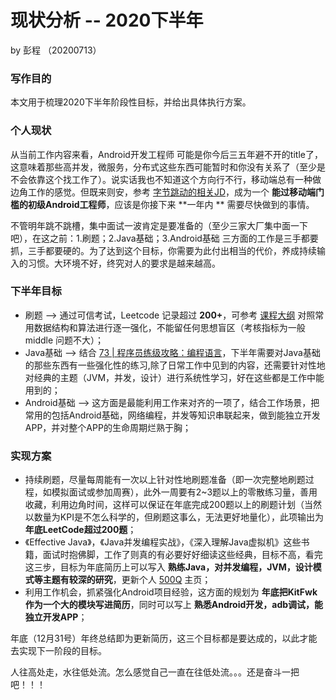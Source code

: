 # 现状分析 -- 2020下半年

by 彭程 （20200713）

### 写作目的

本文用于梳理2020下半年阶段性目标，并给出具体执行方案。

### 个人现状

从当前工作内容来看，Android开发工程师 可能是你今后三五年避不开的title了，这意味着那些高并发，微服务，分布式这些东西可能暂时和你没有关系了（至少是不会依靠这个找工作了）。说实话我也不知道这个方向行不行，移动端总有一种做边角工作的感觉。但既来则安，参考 [字节跳动的相关JD](https://job.bytedance.com/society/position?keywords=Android&category=6704215862603155720%2C6704215862557018372%2C6704215886108035339%2C6704215888985327886%2C6704215897130666254%2C6704215956018694411%2C6704215957146962184%2C6704215958816295181%2C6704215963966900491%2C6704216109274368264%2C6704216296701036811%2C6704216635923761412%2C6704217321877014787%2C6704219452277262596%2C6704219534724696331&location=CT_125&project=&type=&job_hot_flag=&current=1&limit=10)，成为一个 **能过移动端门槛的初级Android工程师**，应该是你接下来 **一年内 ** 需要尽快做到的事情。

不管明年跳不跳槽，集中面试一波肯定是要准备的（至少三家大厂集中面一下吧），在这之前：1.刷题；2.Java基础；3.Android基础 三方面的工作是三手都要抓，三手都要硬的。为了达到这个目标，你需要为此付出相当的代价，养成持续输入的习惯。大环境不好，终究对人的要求是越来越高。

### 下半年目标

* 刷题 --> 通过可信考试，Leetcode 记录超过 **200+**，可参考 [课程大纲](https://u.geekbang.org/subject/algorithm/1000343?utm_source=time_web&utm_medium=menu&utm_term=timewebmenu) 对照常用数据结构和算法进行逐一强化，不能留任何思想盲区（考核指标为一般 middle 问题不大）；
* Java基础 --> 结合 [73 | 程序员练级攻略：编程语言](https://time.geekbang.org/column/article/8701)，下半年需要对Java基础的那些东西有一些强化性的练习,除了日常工作中见到的内容，还需要针对性地对经典的主题（JVM，并发，设计）进行系统性学习，好在这些都是工作中能用到的；
* Android基础 --> 这方面是最能利用工作来对齐的一项了，结合工作场景，把常用的包括Android基础，网络编程，并发等知识串联起来，做到能独立开发APP，并对整个APP的生命周期烂熟于胸；

### 实现方案

* 持续刷题，尽量每周能有一次以上针对性地刷题准备（即一次完整地刷题过程，如模拟面试或参加周赛），此外一周要有2~3题以上的零散练习量，善用收藏，利用边角时间，这样可以保证在年底完成200题以上的刷题计划（当然以数量为KPI是不怎么科学的，但刷题这事么，无法更好地量化），此项输出为 **年底LeetCode超过200题**；
* 《Effective Java》，《Java并发编程实战》，《深入理解Java虚拟机》这些书籍，面试时抱佛脚，工作了则真的有必要好好细读这些经典，目标不高，看完这三步，目标为年底简历上可以写入 **熟练Java，对并发编程，JVM，设计模式等主题有较深的研究**，更新个人 [500Q](https://github.com/KrisCheng/500-interview-question-for-programmers) 主页；
* 利用工作机会，抓紧强化Android项目经验，这方面的规划为 **年底把KitFwk作为一个大的模块写进简历**，同时可以写上 **熟悉Android开发，adb调试，能独立开发APP**；

年底（12月31号）年终总结即为更新简历，这三个目标都是要达成的，以此才能去实现下一阶段的目标。

人往高处走，水往低处流。怎么感觉自己一直在往低处流。。。还是奋斗一把吧！！！